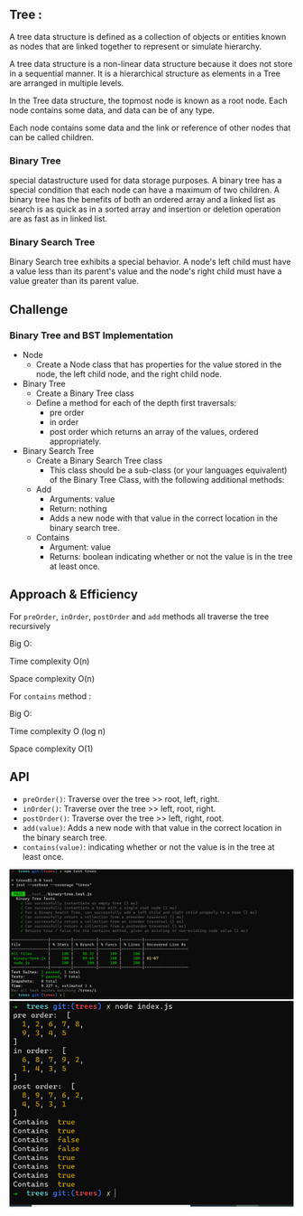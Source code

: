 ## Tree :
A tree data structure is defined as a collection of objects or entities known as nodes that are linked together to represent or simulate hierarchy.

A tree data structure is a non-linear data structure because it does not store in a sequential manner. It is a hierarchical structure as elements in a Tree are arranged in multiple levels.

In the Tree data structure, the topmost node is known as a root node. Each node contains some data, and data can be of any type.

Each node contains some data and the link or reference of other nodes that can be called children.

### **Binary Tree**

 special datastructure used for data storage purposes. A binary tree has a special condition that each node can have a maximum of two children. A binary tree has the benefits of both an ordered array and a linked list as search is as quick as in a sorted array and insertion or deletion operation are as fast as in linked list.

### **Binary Search Tree**
Binary Search tree exhibits a special behavior. A node's left child must have a value less than its parent's value and the node's right child must have a value greater than its parent value.

## Challenge
<!-- Description of the challenge -->
### Binary Tree and BST Implementation
- Node
  - Create a Node class that has properties for the value stored in the node, the left child node, and the right child node.
- Binary Tree
  - Create a Binary Tree class
  - Define a method for each of the depth first traversals:
    - pre order
    - in order
    - post order which returns an array of the values, ordered appropriately.
- Binary Search Tree
  - Create a Binary Search Tree class
    - This class should be a sub-class (or your languages equivalent) of the Binary Tree Class, with the following additional methods:
  - Add
    - Arguments: value
    - Return: nothing
    - Adds a new node with that value in the correct location in the binary search tree.
  - Contains
    - Argument: value
    - Returns: boolean indicating whether or not the value is in the tree at least once.

## Approach & Efficiency
<!-- What approach did you take? Why? What is the Big O space/time for this approach? -->

For `preOrder`, `inOrder`, `postOrder` and `add` methods all traverse the tree recursively

Big O:

Time complexity O(n)

Space complexity O(n)

For `contains` method :

Big O:

Time complexity O (log n)

Space complexity O(1)

## API
<!-- Description of each method publicly available in each of your trees -->
- `preOrder()`: Traverse over the tree >> root, left, right.
- `inOrder()`: Traverse over the tree >> left, root, right.
- `postOrder()`: Traverse over the tree >> left, right, root.
- `add(value)`: Adds a new node with that value in the correct location in the binary search tree.
- `contains(value)`: indicating whether or not the value is in the tree at least once.

![img](./assets/test%20trees.PNG)
![img](./assets/output%20binary%20search%20tree%20and%20binary%20tree.PNG)
